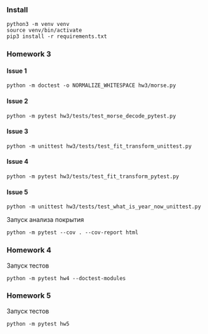 ### Install
```shell script
python3 -m venv venv
source venv/bin/activate
pip3 install -r requirements.txt
```

### Homework 3
#### Issue 1
```shell script
python -m doctest -o NORMALIZE_WHITESPACE hw3/morse.py
```
#### Issue 2
```shell script
python -m pytest hw3/tests/test_morse_decode_pytest.py
```

#### Issue 3
```shell script
python -m unittest hw3/tests/test_fit_transform_unittest.py
```

#### Issue 4
```shell script
python -m pytest hw3/tests/test_fit_transform_pytest.py
```
#### Issue 5
```shell script
python -m unittest hw3/tests/test_what_is_year_now_unittest.py
```
Запуск анализа покрытия
```shell script
python -m pytest --cov . --cov-report html
```

### Homework 4
Запуск тестов
```shell script
python -m pytest hw4 --doctest-modules
```

### Homework 5
Запуск тестов
```shell script
python -m pytest hw5
```
